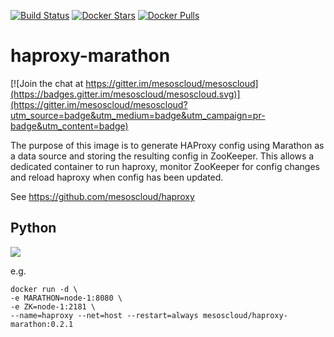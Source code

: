 [![Build Status](https://travis-ci.org/mesoscloud/haproxy-marathon.svg?branch=master)](https://travis-ci.org/mesoscloud/haproxy-marathon) [![Docker Stars](https://img.shields.io/docker/stars/mesoscloud/haproxy-marathon.svg)](https://hub.docker.com/r/mesoscloud/haproxy-marathon/) [![Docker Pulls](https://img.shields.io/docker/pulls/mesoscloud/haproxy-marathon.svg)](https://hub.docker.com/r/mesoscloud/haproxy-marathon/)

# haproxy-marathon

[![Join the chat at https://gitter.im/mesoscloud/mesoscloud](https://badges.gitter.im/mesoscloud/mesoscloud.svg)](https://gitter.im/mesoscloud/mesoscloud?utm_source=badge&utm_medium=badge&utm_campaign=pr-badge&utm_content=badge)

The purpose of this image is to generate HAProxy config using Marathon as a data source and storing the resulting config in ZooKeeper.  This allows a dedicated container to run haproxy, monitor ZooKeeper for config changes and reload haproxy when config has been updated.

See https://github.com/mesoscloud/haproxy

## Python

[![](https://badge.imagelayers.io/mesoscloud/haproxy-marathon:0.2.1.svg)](https://imagelayers.io/?images=mesoscloud/haproxy-marathon:0.2.1)

e.g.

```
docker run -d \
-e MARATHON=node-1:8080 \
-e ZK=node-1:2181 \
--name=haproxy --net=host --restart=always mesoscloud/haproxy-marathon:0.2.1
```
